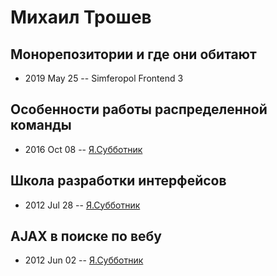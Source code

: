 # Михаил Трошев

## Монорепозитории и где они обитают
- 2019 May 25 -- Simferopol Frontend 3    
## Особенности работы распределенной команды
- 2016 Oct 08 -- [Я.Субботник](https://events.yandex.ru/lib/talks/4088/)    
## Школа разработки интерфейсов
- 2012 Jul 28 -- [Я.Субботник](https://events.yandex.ru/lib/talks/314/)    
## AJAX в поиске по вебу
- 2012 Jun 02 -- [Я.Субботник](https://events.yandex.ru/lib/talks/97/)    
